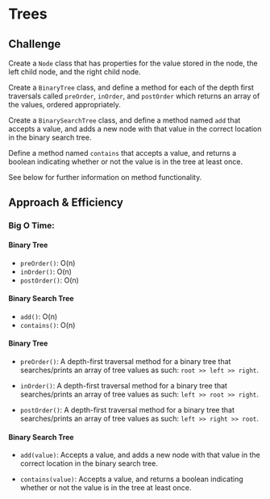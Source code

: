 # Trees

## Challenge

Create a `Node` class that has properties for the value stored in the node, the left child node, and the right child node.

Create a `BinaryTree` class, and define a method for each of the depth first traversals called `preOrder`, `inOrder`, and `postOrder` which returns an array of the values, ordered appropriately.

Create a `BinarySearchTree` class, and define a method named `add` that accepts a value, and adds a new node with that value in the correct location in the binary search tree.

Define a method named `contains` that accepts a value, and returns a boolean indicating whether or not the value is in the tree at least once.

See below for further information on method functionality.

## Approach & Efficiency

### Big O Time:

#### Binary Tree

- `preOrder()`: O(n)
- `inOrder()`: O(n)
- `postOrder()`: O(n)

#### Binary Search Tree

- `add()`: O(n)
- `contains()`: O(n)

#### Binary Tree

- `preOrder()`: A depth-first traversal method for a binary tree that searches/prints an array of tree values as such: `root >> left >> right`.

- `inOrder()`: A depth-first traversal method for a binary tree that searches/prints an array of tree values as such: `left >> root >> right`.

* `postOrder()`: A depth-first traversal method for a binary tree that searches/prints an array of tree values as such: `left >> right >> root`.

#### Binary Search Tree

- `add(value)`: Accepts a value, and adds a new node with that value in the correct location in the binary search tree.

- `contains(value)`: Accepts a value, and returns a boolean indicating whether or not the value is in the tree at least once.
